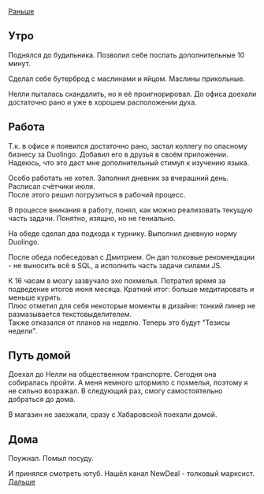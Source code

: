[Раньше](2020.07.01.md)  
## Утро
Поднялся до будильника. Позволил себе поспать дополнительные 10 минут.

Сделал себе бутерброд с маслинами и яйцом. Маслины прикольные.

Нелли пыталась скандалить, но я её проигнорировал. До офиса доехали достаточно рано и уже в хорошем расположении духа.
## Работа
Т.к. в офисе я появился достаточно рано, застал коллегу по опасному бизнесу за Duolingo. Добавил его в друзья в своём приложении. Надеюсь, что это даст мне дополнительный стимул к изучению языка.

Особо работать не хотел. Заполнил дневник за вчерашний день. Расписал счётчики июля.  
После этого решил погрузиться в рабочий процесс.

В процессе вникания в работу, понял, как можно реализовать текущую часть задачи. Понятно, изящно, но не гениально.

На обеде сделал два подхода к турнику. Выполнил дневную норму Duolingo.

После обеда побеседовал с Дмитрием. Он дал толковые рекомендации - не выносить всё в SQL, а исполнить часть задачи силами JS.

К 16 часам в мозгу зазвучало эхо похмелья. Потратил время за подведение итогов июня месяца. Краткий итог: больше медитировать и меньше курить.  
Плюс отметил для себя некоторые моменты в дизайне: тонкий линер не размазывается текстовыделителем.  
Также отказался от планов на неделю. Теперь это будут "Тезисы недели".
## Путь домой
Доехал до Нелли на общественном транспорте. Сегодня она собиралась пройти. А меня немного штормило с похмелья, поэтому я не сильно возражал. В следующий раз, смогу самостоятельно добраться до дома.

В магазин не заезжали, сразу с Хабаровской поехали домой.
## Дома
Поужнал. Помыл посуду.

И принялся смотреть ютуб. Нашёл канал NewDeal - толковый марксист.  
[Дальше](2020.07.03.md)